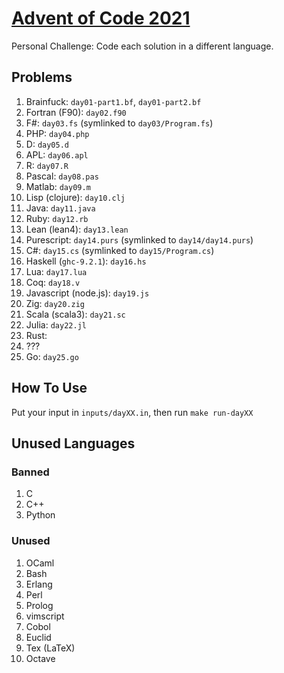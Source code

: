 [Advent of Code 2021](https://adventofcode.com/2021)
====================================================

Personal Challenge: Code each solution in a different language.

Problems
--------

1. Brainfuck: `day01-part1.bf`, `day01-part2.bf`
2. Fortran (F90): `day02.f90`
3. F#: `day03.fs` (symlinked to `day03/Program.fs`)
4. PHP: `day04.php`
5. D: `day05.d`
6. APL: `day06.apl`
7. R: `day07.R`
8. Pascal: `day08.pas`
9. Matlab: `day09.m`
10. Lisp (clojure): `day10.clj`
11. Java: `day11.java`
12. Ruby: `day12.rb`
13. Lean (lean4): `day13.lean`
14. Purescript: `day14.purs` (symlinked to `day14/day14.purs`)
15. C#: `day15.cs` (symlinked to `day15/Program.cs`)
16. Haskell (`ghc-9.2.1`): `day16.hs`
17. Lua: `day17.lua`
18. Coq: `day18.v`
19. Javascript (node.js): `day19.js`
20. Zig: `day20.zig`
21. Scala (scala3): `day21.sc`
22. Julia: `day22.jl`
23. Rust:
24. ???
25. Go: `day25.go`

How To Use
----------

Put your input in `inputs/dayXX.in`, then run `make run-dayXX`

Unused Languages
----------------

### Banned

1. C
1. C++
1. Python

### Unused

1. OCaml
1. Bash
1. Erlang
1. Perl
1. Prolog
1. vimscript
1. Cobol
1. Euclid
1. Tex (LaTeX)
1. Octave
